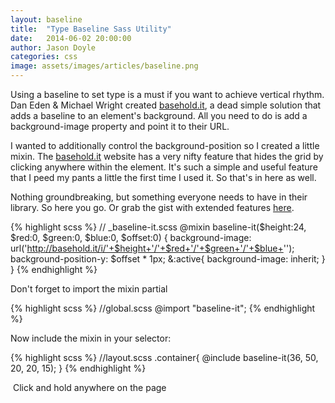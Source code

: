 ```yaml
---
layout: baseline
title:  "Type Baseline Sass Utility"
date:   2014-06-02 20:00:00
author: Jason Doyle
categories: css
image: assets/images/articles/baseline.png
---
```



Using a baseline to set type is a must if you want to achieve vertical rhythm. Dan Eden & Michael Wright created [basehold.it][1], a dead simple solution that adds a baseline to an element's background. All you need to do is add a background-image property and point it to their URL.

I wanted to additionally control the background-position so I created a little mixin. The [basehold.it][1] website has a very nifty feature that hides the grid by clicking anywhere within the element. It's such a simple and useful feature that I peed my pants a little the first time I used it. So that's in here as well.

Nothing groundbreaking, but something everyone needs to have in their library. So here you go. Or grab the gist with extended features <a href="https://gist.github.com/mackdoyle/8277070" target="_blank">here</a>.

{% highlight scss %}
	// _baseline-it.scss
	@mixin baseline-it($height:24, $red:0, $green:0, $blue:0, $offset:0) {
		background-image: url('http://basehold.it/i/'+$height+'/'+$red+'/'+$green+'/'+$blue+'');
		background-position-y: $offset * 1px;
		&:active{
			background-image: inherit;
		}
	}
{% endhighlight %}

Don't forget to import the mixin partial

{% highlight scss %}
	//global.scss
	@import "baseline-it";
{% endhighlight %}

Now include the mixin in your selector:

{% highlight scss %}
	//layout.scss
	.container{
		@include baseline-it(36, 50, 20, 20, 15);
	}
{% endhighlight %}

<div class="post-note"><i class="icon-entypo-circled-info">&nbsp;</i>Click and hold anywhere on the page</div>

[1]:	http://basehold.it

